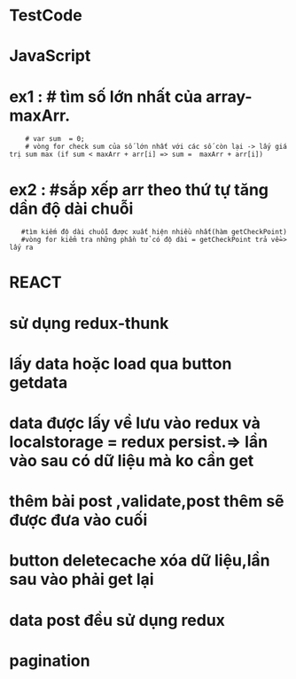 # TestCode <br>
# JavaScript
# ex1 : # tìm số lớn nhất của array-maxArr.<br>
        # var sum  = 0;
        # vòng for check sum của số lớn nhất với các số còn lại -> lấy giá trị sum max (if sum < maxArr + arr[i] => sum =  maxArr + arr[i])
# ex2 : #sắp xếp arr theo thứ tự tăng dần độ dài chuỗi
       #tìm kiếm độ dài chuỗi được xuất hiện nhiều nhất(hàm getCheckPoint)
       #vòng for kiểm tra những phần tử có độ dài = getCheckPoint trả về=> lấy ra
# REACT
# sử dụng redux-thunk
# lấy data hoặc load qua button getdata
# data được lấy về lưu vào redux và localstorage = redux persist.=> lần vào sau có dữ liệu mà ko cần get
# thêm bài post ,validate,post thêm sẽ được đưa vào cuối
# button deletecache xóa dữ liệu,lần sau vào phải get lại
# data post đều sử dụng redux
# pagination
